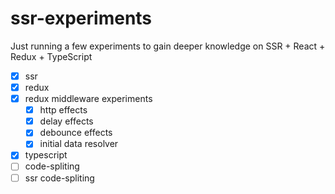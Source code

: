 # ssr-experiments

Just running a few experiments to gain deeper knowledge on SSR + React + Redux + TypeScript

- [x] ssr
- [x] redux
- [x] redux middleware experiments
  - [x] http effects
  - [x] delay effects
  - [x] debounce effects
  - [x] initial data resolver
- [x] typescript
- [ ] code-spliting
- [ ] ssr code-spliting
